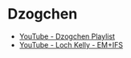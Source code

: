 # Dzogchen


- [YouTube - Dzogchen Playlist](https://www.youtube.com/playlist?list=PLk74A6Qy7X1SGi_r-ttSSw-viehZgPY_7)
- [YouTube - Loch Kelly - EM+IFS](https://www.youtube.com/playlist?list=PLk74A6Qy7X1S31fQalEf2H9cbYK5GJBpu)

